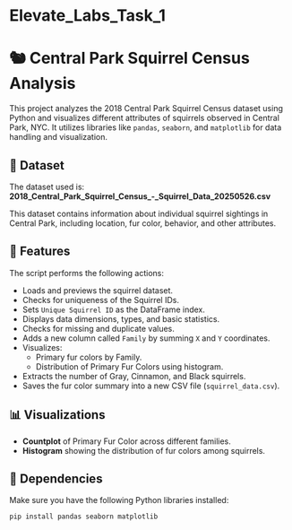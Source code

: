 # Elevate_Labs_Task_1
# 🐿️ Central Park Squirrel Census Analysis

This project analyzes the 2018 Central Park Squirrel Census dataset using Python and visualizes different attributes of squirrels observed in Central Park, NYC. It utilizes libraries like `pandas`, `seaborn`, and `matplotlib` for data handling and visualization.

## 📁 Dataset

The dataset used is:  
**2018_Central_Park_Squirrel_Census_-_Squirrel_Data_20250526.csv**

This dataset contains information about individual squirrel sightings in Central Park, including location, fur color, behavior, and other attributes.

## 🔧 Features

The script performs the following actions:

- Loads and previews the squirrel dataset.
- Checks for uniqueness of the Squirrel IDs.
- Sets `Unique Squirrel ID` as the DataFrame index.
- Displays data dimensions, types, and basic statistics.
- Checks for missing and duplicate values.
- Adds a new column called `Family` by summing `X` and `Y` coordinates.
- Visualizes:
  - Primary fur colors by Family.
  - Distribution of Primary Fur Colors using histogram.
- Extracts the number of Gray, Cinnamon, and Black squirrels.
- Saves the fur color summary into a new CSV file (`squirrel_data.csv`).

## 📊 Visualizations

- **Countplot** of Primary Fur Color across different families.
- **Histogram** showing the distribution of fur colors among squirrels.

## 🐍 Dependencies

Make sure you have the following Python libraries installed:

```bash
pip install pandas seaborn matplotlib
